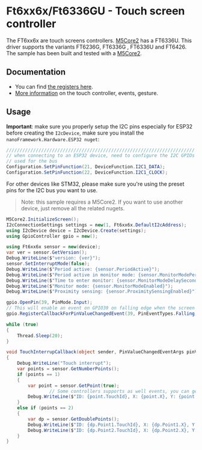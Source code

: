 # Ft6xx6x/Ft6336GU - Touch screen controller

The FT6xx6x are touch screens controllers. [M5Core2](https://github.com/nanoframework/nanoFramework.M5Stack) has a FT6336U. This driver supports the variants FT6236G, FT6336G , FT6336U and FT6426. The sample has been built and tested with a [M5Core2](https://github.com/nanoframework/nanoFramework.M5Stack).

## Documentation

- You can find [the registers here](https://m5stack.oss-cn-shenzhen.aliyuncs.com/resource/docs/datasheet/core/Ft6336GU_Firmware%20%E5%A4%96%E9%83%A8%E5%AF%84%E5%AD%98%E5%99%A8_20151112-%20EN.xlsx).
- [More information](https://www.buydisplay.com/download/ic/FT6236-FT6336-FT6436L-FT6436_Datasheet.pdf) on the touch controller, events, gesture.

## Usage

**Important**: make sure you properly setup the I2C pins especially for ESP32 before creating the `I2cDevice`, make sure you install the `nanoFramework.Hardware.ESP32 nuget`:

```csharp
//////////////////////////////////////////////////////////////////////
// when connecting to an ESP32 device, need to configure the I2C GPIOs
// used for the bus
Configuration.SetPinFunction(21, DeviceFunction.I2C1_DATA);
Configuration.SetPinFunction(22, DeviceFunction.I2C1_CLOCK);
```

For other devices like STM32, please make sure you're using the preset pins for the I2C bus you want to use.

> Note: this sample requires a M5Core2.
> If you want to use another device, just remove all the related nugets.

```csharp
M5Core2.InitializeScreen();
I2cConnectionSettings settings = new(1, Ft6xx6x.DefaultI2cAddress);
using I2cDevice device = I2cDevice.Create(settings);
using GpioController gpio = new();

using Ft6xx6x sensor = new(device);
var ver = sensor.GetVersion();
Debug.WriteLine($"version: {ver}");
sensor.SetInterruptMode(false);
Debug.WriteLine($"Period active: {sensor.PeriodActive}");
Debug.WriteLine($"Period active in monitor mode: {sensor.MonitorModePeriodActive}");
Debug.WriteLine($"Time to enter monitor: {sensor.MonitorModeDelaySeconds} seconds");
Debug.WriteLine($"Monitor mode: {sensor.MonitorModeEnabled}");
Debug.WriteLine($"Proximity sensing: {sensor.ProximitySensingEnabled}");

gpio.OpenPin(39, PinMode.Input);
// This will enable an event on GPIO39 on falling edge when the screen if touched
gpio.RegisterCallbackForPinValueChangedEvent(39, PinEventTypes.Falling, TouchInterrupCallback);

while (true)
{
    Thread.Sleep(20);
}

void TouchInterrupCallback(object sender, PinValueChangedEventArgs pinValueChangedEventArgs)
{
    Debug.WriteLine("Touch interrupt");
    var points = sensor.GetNumberPoints();
    if (points == 1)
    {
        var point = sensor.GetPoint(true);
                // Some controllers supports as well events, you can get access to them as well thru point.Event
        Debug.WriteLine($"ID: {point.TouchId}, X: {point.X}, Y: {point.Y}, Weight: {point.Weigth}, Misc: {point.Miscelaneous}");
    }
    else if (points == 2)
    {
        var dp = sensor.GetDoublePoints();
        Debug.WriteLine($"ID: {dp.Point1.TouchId}, X: {dp.Point1.X}, Y: {dp.Point1.Y}, Weight: {dp.Point1.Weigth}, Misc: {dp.Point1.Miscelaneous}");
        Debug.WriteLine($"ID: {dp.Point2.TouchId}, X: {dp.Point2.X}, Y: {dp.Point2.Y}, Weight: {dp.Point2.Weigth}, Misc: {dp.Point2.Miscelaneous}");
    }
}
```
